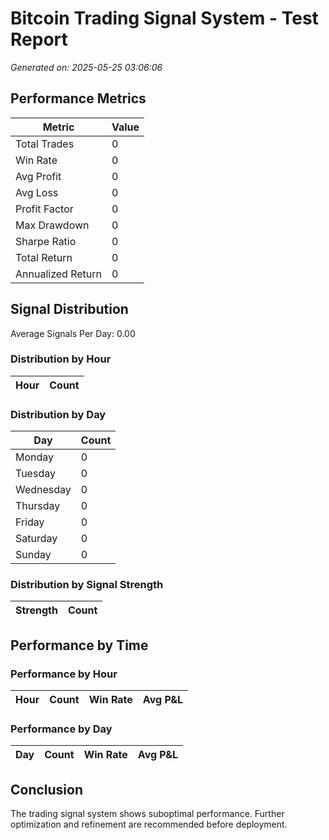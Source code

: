 # Bitcoin Trading Signal System - Test Report

*Generated on: 2025-05-25 03:06:06*

## Performance Metrics

| Metric | Value |
|--------|-------|
| Total Trades | 0 |
| Win Rate | 0 |
| Avg Profit | 0 |
| Avg Loss | 0 |
| Profit Factor | 0 |
| Max Drawdown | 0 |
| Sharpe Ratio | 0 |
| Total Return | 0 |
| Annualized Return | 0 |

## Signal Distribution

Average Signals Per Day: 0.00

### Distribution by Hour

| Hour | Count |
|------|-------|

### Distribution by Day

| Day | Count |
|-----|-------|
| Monday | 0 |
| Tuesday | 0 |
| Wednesday | 0 |
| Thursday | 0 |
| Friday | 0 |
| Saturday | 0 |
| Sunday | 0 |

### Distribution by Signal Strength

| Strength | Count |
|----------|-------|

## Performance by Time

### Performance by Hour

| Hour | Count | Win Rate | Avg P&L |
|------|-------|----------|--------|

### Performance by Day

| Day | Count | Win Rate | Avg P&L |
|-----|-------|----------|--------|

## Conclusion

The trading signal system shows suboptimal performance. Further optimization and refinement are recommended before deployment.